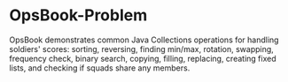 # OpsBook-Problem
OpsBook demonstrates common Java Collections operations for handling soldiers' scores: sorting, reversing, finding min/max, rotation, swapping, frequency check, binary search, copying, filling, replacing, creating fixed lists, and checking if squads share any members.
